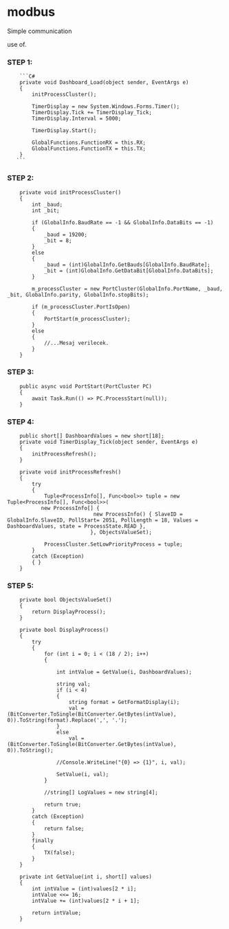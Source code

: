 # modbus
Simple communication

use of.

<h3>STEP 1:</h3>

        ```C#
        private void Dashboard_Load(object sender, EventArgs e)
        {
            initProcessCluster();
            
            TimerDisplay = new System.Windows.Forms.Timer();
            TimerDisplay.Tick += TimerDisplay_Tick;
            TimerDisplay.Interval = 5000;
            
            TimerDisplay.Start();

            GlobalFunctions.FunctionRX = this.RX;
            GlobalFunctions.FunctionTX = this.TX;
        }
       ```

<h3>STEP 2:</h3>

        private void initProcessCluster()
        {
            int _baud;
            int _bit;

            if (GlobalInfo.BaudRate == -1 && GlobalInfo.DataBits == -1)
            {
                _baud = 19200;
                _bit = 8;
            }
            else
            {
                _baud = (int)GlobalInfo.GetBauds[GlobalInfo.BaudRate];
                _bit = (int)GlobalInfo.GetDataBit[GlobalInfo.DataBits];
            }

            m_processCluster = new PortCluster(GlobalInfo.PortName, _baud, _bit, GlobalInfo.parity, GlobalInfo.stopBits);

            if (m_processCluster.PortIsOpen)
            {
                PortStart(m_processCluster);
            }
            else
            {
                //...Mesaj verilecek.
            }
        }

<h3>STEP 3:</h3>

        public async void PortStart(PortCluster PC)
        {
            await Task.Run(() => PC.ProcessStart(null));
        }
        
<h3>STEP 4:</h3>

        public short[] DashboardValues = new short[18];
        private void TimerDisplay_Tick(object sender, EventArgs e)
        {
            initProcessRefresh();
        }

        private void initProcessRefresh()
        {
            try
            {
                Tuple<ProcessInfo[], Func<bool>> tuple = new Tuple<ProcessInfo[], Func<bool>>(
               new ProcessInfo[] {
                                new ProcessInfo() { SlaveID = GlobalInfo.SlaveID, PollStart= 2051, PollLength = 18, Values = DashboardValues, state = ProcessState.READ },
                               }, ObjectsValueSet);

                ProcessCluster.SetLowPriorityProcess = tuple;
            }
            catch (Exception)
            { }
        }
        
 <h3>STEP 5:</h3>
 
        private bool ObjectsValueSet()
        {
            return DisplayProcess();
        }
        
        private bool DisplayProcess()
        {
            try
            {
                for (int i = 0; i < (18 / 2); i++)
                {

                    int intValue = GetValue(i, DashboardValues);

                    string val;
                    if (i < 4)
                    {
                        string format = GetFormatDisplay(i);
                        val = (BitConverter.ToSingle(BitConverter.GetBytes(intValue), 0)).ToString(format).Replace(',', '.');
                    }
                    else
                        val = (BitConverter.ToSingle(BitConverter.GetBytes(intValue), 0)).ToString();

                    //Console.WriteLine("{0} => {1}", i, val);

                    SetValue(i, val);
                }

                //string[] LogValues = new string[4];

                return true;
            }
            catch (Exception)
            {
                return false;
            }
            finally
            {
                TX(false);
            }
        }
        
        private int GetValue(int i, short[] values)
        {
            int intValue = (int)values[2 * i];
            intValue <<= 16;
            intValue += (int)values[2 * i + 1];

            return intValue;
        }
